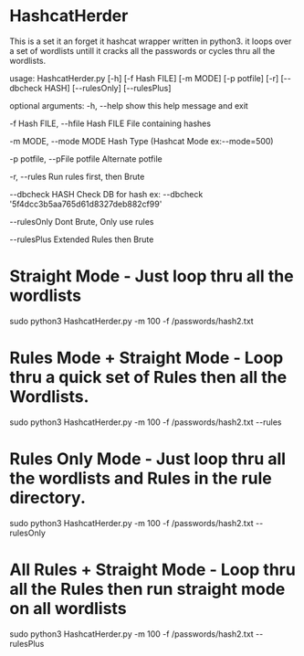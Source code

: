 # HashcatHerder
This is a set it an forget it hashcat wrapper written in python3. 
it loops over a set of wordlists untill it cracks all the passwords or cycles thru all the wordlists. 

usage: HashcatHerder.py [-h] [-f Hash FILE] [-m MODE] [-p potfile] [-r]
                        [--dbcheck HASH] [--rulesOnly] [--rulesPlus]

optional arguments:
  -h, --help            show this help message and exit
  
  -f Hash FILE, 
  --hfile Hash FILE     File containing hashes
  
  -m MODE, 
  --mode MODE           Hash Type (Hashcat Mode ex:--mode=500)
  
  -p potfile, 
  --pFile potfile       Alternate potfile
  
  -r, 
  --rules               Run rules first, then Brute
  
  --dbcheck HASH        Check DB for hash ex: --dbcheck '5f4dcc3b5aa765d61d8327deb882cf99'
  
  --rulesOnly           Dont Brute, Only use rules
  
  --rulesPlus           Extended Rules then Brute

# Straight Mode - Just loop thru all the wordlists
sudo python3 HashcatHerder.py -m 100 -f /passwords/hash2.txt

# Rules Mode + Straight Mode - Loop thru a quick set of Rules then all the Wordlists.
sudo python3 HashcatHerder.py -m 100 -f /passwords/hash2.txt --rules

# Rules Only Mode - Just loop thru all the wordlists and Rules in the rule directory.
sudo python3 HashcatHerder.py -m 100 -f /passwords/hash2.txt --rulesOnly

# All Rules + Straight Mode - Loop thru all the Rules then run straight mode on all wordlists
sudo python3 HashcatHerder.py -m 100 -f /passwords/hash2.txt --rulesPlus
